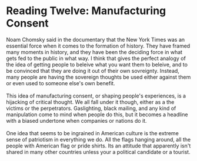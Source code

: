 <h1>Reading Twelve: Manufacturing Consent</h1>
<p>
Noam Chomsky said in the documentary that the New York Times was an essential force when it comes to the formation of history. They have framed many moments in history, and they have been the deciding force in what gets fed to the public in what way. I think that gives the perfect analogy of the idea of getting people to beleive what you want them to beleive, and to be convinced that they are doing it out of their own sovreignty. Instead, many people are having the sovereign thoughts be used either against them or even used to someone else's own benefit. 
<br><br>
This idea of manufacturing consent, or shaping people's experiences, is a hijacking of critical thought. We all fall under it though, either as a the victims or the perpetrators. Gaslighting, black mailing, and any kind of manipulation come to mind when people do this, but it becomes a headline with a biased undertone when companies or nations do it.
<br><br>
One idea that seems to be ingrained in American culture is the extreme sense of patriotism in everything we do. All the flags hanging around, all the people with American flag or pride shirts. Its an attitude that apparently isn't shared in many other countries unless your a political candidate or a tourist. 
</p>
